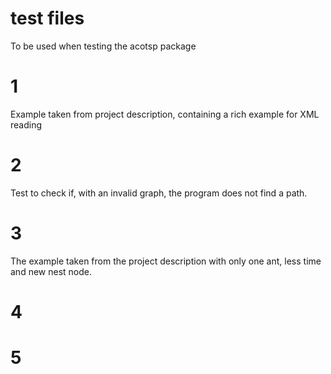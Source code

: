 # test files

To be used when testing the acotsp package

# 1

Example taken from project description, containing a rich example for XML reading

# 2

Test to check if, with an invalid graph, the program does not find a path.

# 3

The example taken from the project description with only one ant, less time and new nest node.

# 4

# 5
